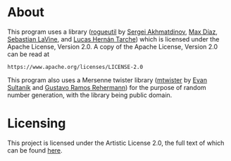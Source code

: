 # About
This program uses a library ([rogueutil](https://github.com/sakhmatd/rogueutil) by [Sergei Akhmatdinov](https://github.com/sakhmatd), [Max Díaz](https://github.com/Max021311), [Sebastian LaVine](https://github.com/smlavine), and [Lucas Hernán Tarche](https://github.com/lucastarche)) which is licensed under the Apache License, Version 2.0. A copy of the Apache License, Version 2.0 can be read at
```
https://www.apache.org/licenses/LICENSE-2.0
```
This program also uses a Mersenne twister library ([mtwister](https://github.com/ESultanik/mtwister) by [Evan Sultanik](https://github.com/ESultanik) and [Gustavo Ramos Rehermann](https://github.com/wallabra)) for the purpose of random number generation, with the library being public domain.

# Licensing
This project is licensed under the Artistic License 2.0, the full text of which can be found [here](LICENSE.txt).
